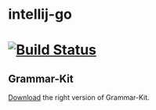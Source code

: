 intellij-go
===========
[![Build Status](https://travis-ci.org/go-lang-plugin-org/go-lang-idea-plugin.png?branch=v1.0.0-alpha0)](https://travis-ci.org/go-lang-plugin-org/go-lang-idea-plugin)
===========

## Grammar-Kit
[Download](https://www.dropbox.com/s/tqmj3urcnmt22a2/GrammarKit-14-01-2015.zip?dl=0) the right version of Grammar-Kit.
